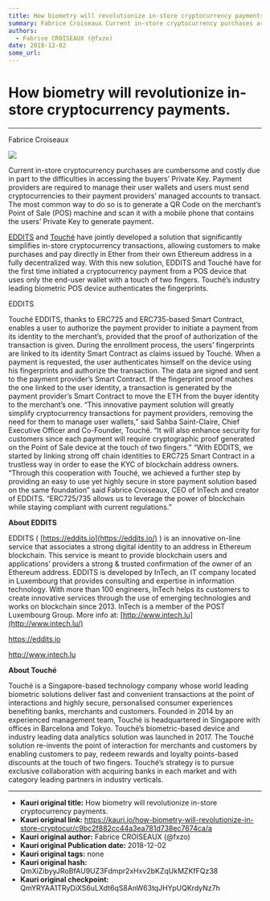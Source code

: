 ```yaml
---
title: How biometry will revolutionize in-store cryptocurrency payments.
summary: Fabrice Croiseaux Current in-store cryptocurrency purchases are cumbersome and costly due in part to the difficulties in accessing the buyers’ Private Key. Payment providers are required to manage their user wallets and users must send cryptocurrencies to their payment providers’ managed accounts to transact. The most common way to do so is to generate a QR Code on the merchant’s Point of Sale (POS) machine and scan it with a mobile phone that contains the users’ Private Key to generate payment.
authors:
  - Fabrice CROISEAUX (@fxzo)
date: 2018-12-02
some_url: 
---
```


# How biometry will revolutionize in-store cryptocurrency payments.



----

> 

> 
Fabrice Croiseaux

![](https://ipfs.infura.io/ipfs/Qmamka2Ty9CzEbzu28z3WBe82u8bgKMcysiZMHPf1UQE1Z)

Current in-store cryptocurrency purchases are cumbersome and costly due in part to the difficulties in accessing the buyers’ Private Key. Payment providers are required to manage their user wallets and users must send cryptocurrencies to their payment providers’ managed accounts to transact. The most common way to do so is to generate a QR Code on the merchant’s Point of Sale (POS) machine and scan it with a mobile phone that contains the users’ Private Key to generate payment.
 
[EDDITS](https://eddits.io)
 and 
[Touché](https://gotouche.com/)
 have jointly developed a solution that significantly simplifies in-store cryptocurrency transactions, allowing customers to make purchases and pay directly in Ether from their own Ethereum address in a fully decentralized way. With this new solution, EDDITS and Touché have for the first time initiated a cryptocurrency payment from a POS device that uses only the end-user wallet with a touch of two fingers. Touché’s industry leading biometric POS device authenticates the fingerprints.
> 
EDDITS
> 
Touché
EDDITS, thanks to ERC725 and ERC735-based Smart Contract, enables a user to authorize the payment provider to initiate a payment from its identity to the merchant’s, provided that the proof of authorization of the transaction is given.
During the enrollment process, the users’ fingerprints are linked to its identity Smart Contract as claims issued by Touché. When a payment is requested, the user authenticates himself on the device using his fingerprints and authorize the transaction. The data are signed and sent to the payment provider’s Smart Contract. If the fingerprint proof matches the one linked to the user identity, a transaction is generated by the payment provider’s Smart Contract to move the ETH from the buyer identity to the merchant’s one.
“This innovative payment solution will greatly simplify cryptocurrency transactions for payment providers, removing the need for them to manage user wallets,” said Sahba Saint-Claire, Chief Executive Officer and Co-Founder, Touché. “It will also enhance security for customers since each payment will require cryptographic proof generated on the Point of Sale device at the touch of two fingers.”
“With EDDITS, we started by linking strong off chain identities to ERC725 Smart Contract in a trustless way in order to ease the KYC of blockchain address owners. “Through this cooperation with Touché, we achieved a further step by providing an easy to use yet highly secure in store payment solution based on the same foundation” said Fabrice Croiseaux, CEO of InTech and creator of EDDITS. “ERC725/735 allows us to leverage the power of blockchain while staying compliant with current regulations.”
 
**About EDDITS**
 
EDDITS ( 
[https://eddits.io](https://eddits.io/)
 ) is an innovative on-line service that associates a strong digital identity to an address in Ethereum blockchain. This service is meant to provide blockchain users and applications’ providers a strong & trusted confirmation of the owner of an Ethereum address. EDDITS is developed by InTech, an IT company located in Luxembourg that provides consulting and expertise in information technology. With more than 100 engineers, InTech helps its customers to create innovative services through the use of emerging technologies and works on blockchain since 2013. InTech is a member of the POST Luxembourg Group. More info at: 
[http://www.intech.lu](http://www.intech.lu/)
 
> 
https://eddits.io
> 
http://www.intech.lu
 
**About Touché**
 
Touché is a Singapore-based technology company whose world leading biometric solutions deliver fast and convenient transactions at the point of interactions and highly secure, personalised consumer experiences benefiting banks, merchants and customers. Founded in 2014 by an experienced management team, Touché is headquartered in Singapore with offices in Barcelona and Tokyo. Touché’s biometric-based device and industry leading data analytics solution was launched in 2017. The Touché solution re-invents the point of interaction for merchants and customers by enabling customers to pay​, redeem rewards and loyalty points-based discounts​ at the touch of two fingers. Touché’s strategy is to pursue exclusive collaboration with acquiring banks in each market and with category leading partners in industry verticals.



---

- **Kauri original title:** How biometry will revolutionize in-store cryptocurrency payments.
- **Kauri original link:** https://kauri.io/how-biometry-will-revolutionize-in-store-cryptocur/c9bc2f882cc44a3ea781d738ec7674ca/a
- **Kauri original author:** Fabrice CROISEAUX (@fxzo)
- **Kauri original Publication date:** 2018-12-02
- **Kauri original tags:** none
- **Kauri original hash:** QmXiZibyyJRoBfAU9UZ3Fdmpr2xHxv2bKZqUkMZKfFQz38
- **Kauri original checkpoint:** QmYRYAA1TRyDiXS6uLXdt6qS8AnW63tqJHYpUQKrdyNz7h



